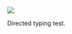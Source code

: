 ![](https://db-feed.s3.amazonaws.com/legacy/gif-2021-10-02_12-41-22@2x-1633192973.gif)

Directed typing test. 
